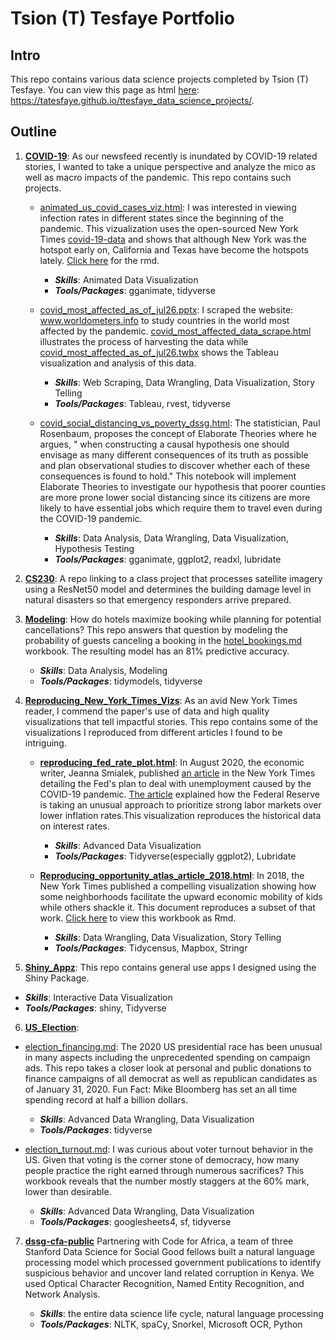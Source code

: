 # Tsion (T) Tesfaye Portfolio

## Intro

This repo contains various data science projects completed by Tsion (T) Tesfaye. You can view this page as html [here](https://tatesfaye.github.io/ttesfaye_data_science_projects/): https://tatesfaye.github.io/ttesfaye_data_science_projects/.

## Outline

1) **[COVID-19](COVID-19)**: As our newsfeed recently is inundated by COVID-19 related stories, I wanted to take a unique perspective and analyze the mico as well as macro impacts of the pandemic. This repo contains such projects.


   * [animated_us_covid_cases_viz.html](https://tatesfaye.github.io/ttesfaye_data_science_projects/COVID-19/animated_us_covid_cases_viz.html): I was interested in viewing infection rates in different states since the beginning of the pandemic. This vizualization uses the open-sourced New York Times [covid-19-data](https://github.com/nytimes/covid-19-data) and shows that although New York was the hotspot early on, California and Texas have become the hotspots lately. [Click here](https://github.com/tatesfaye/ttesfaye_data_science_projects/blob/master/COVID-19/animated_us_covid_cases_viz.Rmd) for the rmd.


      + **_Skills_**: Animated Data Visualization
      + **_Tools/Packages_**: gganimate, tidyverse


   * [covid_most_affected_as_of_jul26.pptx](COVID-19/covid_most_affected_as_of_jul26.pptx): I scraped the website: www.worldometers.info to study countries in the world most affected by the pandemic. [covid_most_affected_data_scrape.html](COVID-19/covid_most_affected_data_scrape.html) illustrates the process of harvesting the data while [covid_most_affected_as_of_jul26.twbx](COVID-19/covid_most_affected_as_of_jul26.twbx) shows the Tableau visualization and analysis of this data.          

      + **_Skills_**: Web Scraping, Data Wrangling, Data Visualization, Story Telling
      + **_Tools/Packages_**: Tableau, rvest, tidyverse

   * [covid_social_distancing_vs_poverty_dssg.html](https://tatesfaye.github.io/ttesfaye_data_science_projects/COVID-19/covid_social_distancing_vs_poverty_dssg.html): The statistician, Paul Rosenbaum, proposes the concept of Elaborate Theories where he argues, " when constructing a causal hypothesis one should envisage as many different consequences of its truth as possible and plan observational studies to discover whether each of these consequences is found to hold." This notebook will implement Elaborate Theories to investigate our hypothesis that poorer counties are more prone lower social distancing since its citizens are more likely to have essential jobs which require them to travel even during the COVID-19 pandemic.

      + **_Skills_**: Data Analysis, Data Wrangling, Data Visualization, Hypothesis Testing
      + **_Tools/Packages_**: gganimate, ggplot2, readxl, lubridate


2) **[CS230](https://github.com/CX3XC/CS230)**: A repo linking to a class project that processes satellite imagery using a ResNet50 model and determines the building damage level in natural disasters so that emergency responders arrive prepared.


3) **[Modeling](Modeling)**: How do hotels maximize booking while planning for potential cancellations? This repo answers that question by modeling the probability of guests canceling a booking in the [hotel_bookings.md](Modeling/hotel_bookings.md) workbook. The resulting model has an 81% predictive accuracy.

   * **_Skills_**: Data Analysis, Modeling
   * **_Tools/Packages_**: tidymodels, tidyverse



4) **[Reproducing_New_York_Times_Vizs](https://tatesfaye.github.io/ttesfaye_data_science_projects/Reproducing_New_York_Times_Vizs/)**: As an avid New York Times reader, I commend the paper's use of data and high quality visualizations that tell impactful stories. This repo contains some of the visualizations I reproduced from different articles I found to be intriguing.


   * **[reproducing_fed_rate_plot.html](https://tatesfaye.github.io/ttesfaye_data_science_projects/Reproducing_New_York_Times_Vizs/reproducing_fed_rate_plot.html)**:  In August 2020, the economic writer, Jeanna Smialek, published [an article](https://www.nytimes.com/2020/08/27/business/economy/federal-reserve-inflation-jerome-powell.html) in the New York Times detailing the Fed's plan to deal with unemployment caused by the COVID-19 pandemic. [The article](https://www.nytimes.com/2020/08/27/business/economy/federal-reserve-inflation-jerome-powell.html) explained how the Federal Reserve is taking an unusual approach to prioritize strong labor markets over lower inflation rates.This visualization reproduces the historical data on interest rates.

      + **_Skills_**: Advanced Data Visualization
      + **_Tools/Packages_**: Tidyverse(especially ggplot2), Lubridate

    
   * **[Reproducing_opportunity_atlas_article_2018.html](https://tatesfaye.github.io/ttesfaye_data_science_projects/Reproducing_New_York_Times_Vizs/reproducing_opportunity_atlas_article_2018.html)**: In 2018, the New York Times published a compelling visualization showing how some neighborhoods facilitate the upward economic mobility of kids while others shackle it. This document reproduces a subset of that work. [Click here](https://github.com/tatesfaye/ttesfaye_data_science_projects/blob/master/Reproducing_New_York_Times_Vizs/reproducing_opportunity_atlas_article_2018.Rmd) to view this workbook as Rmd.

      + **_Skills_**: Data Wrangling, Data Visualization, Story Telling
      + **_Tools/Packages_**: Tidycensus, Mapbox, Stringr
   
 5) **[Shiny_Appz](https://tsiontesfaye.shinyapps.io/Interactive_viz_plot_your_data/)**: This repo contains general use apps I designed using the Shiny Package.
 
 
   * **_Skills_**: Interactive Data Visualization
   * **_Tools/Packages_**:  shiny, Tidyverse

    
 6) **[US_Election](US_Election)**: 

   * [election_financing.md](US_Election/election_financing.md): The 2020 US presidential race has been unusual in many aspects including the unprecedented spending on campaign ads. This repo takes a closer look at personal and public donations to finance campaigns of all democrat as well as republican candidates as of January 31, 2020. Fun Fact: Mike Bloomberg has set an all time spending record at half a billion dollars.    

      + **_Skills_**: Advanced Data Wrangling, Data Visualization
      + **_Tools/Packages_**: tidyverse


   * [election_turnout.md](US_Election/election_turnout.md): I was curious about voter turnout behavior in the US. Given that voting is the corner stone of democracy, how many people practice the right earned through numerous sacrifices? This workbook reveals that the number mostly staggers at the 60\% mark, lower than desirable.

      + **_Skills_**: Advanced Data Wrangling, Data Visualization
      + **_Tools/Packages_**: googlesheets4, sf, tidyverse


   
7) **[dssg-cfa-public](https://github.com/StanfordDataScience/dssg-cfa-public)** Partnering with Code for Africa, a team of three Stanford Data Science for Social Good fellows built a natural language processing model which processed government publications to identify suspicious behavior and uncover land related corruption in Kenya. We used Optical Character Recognition, Named Entity Recognition, and Network Analysis.

   * **_Skills_**: the entire data science life cycle, natural language processing
   * **_Tools/Packages_**: NLTK, spaCy, Snorkel, Microsoft OCR, Python

